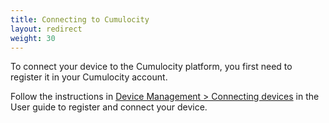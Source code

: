 ```yaml
---
title: Connecting to Cumulocity
layout: redirect
weight: 30
---
```


To connect your device to the Cumulocity platform, you first need to register it in your Cumulocity account.

Follow the instructions in [Device Management > Connecting devices](/guides/users-guide/device-management#connecting-devices) in the User guide to register and connect your device.